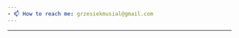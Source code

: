 ```yaml
---
- 📫 How to reach me: grzesiekmusial@gmail.com
---
```

---
<!---
GrzesiekMusial/GrzesiekMusial is a ✨ special ✨ repository because its `README.md` (this file) appears on your GitHub profile.
You can click the Preview link to take a look at your changes.
--->
